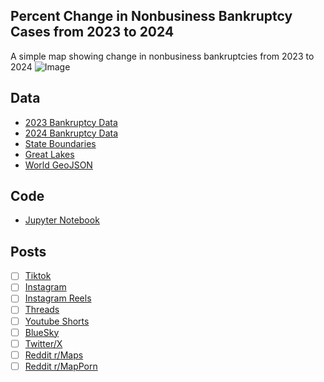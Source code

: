 ## Percent Change in Nonbusiness Bankruptcy Cases from 2023 to 2024
A simple map showing change in nonbusiness bankruptcies from 2023 to 2024
![Image](https://drive.google.com/uc?export=view&id=)

## Data
* [2023 Bankruptcy Data](https://www.uscourts.gov/data-news/data-tables/2024/12/31/bankruptcy-filings/f-2)
* [2024 Bankruptcy Data](https://www.uscourts.gov/data-news/data-tables/2024/12/31/bankruptcy-filings/f-2)
* [State Boundaries](https://www.census.gov/geographies/mapping-files/time-series/geo/carto-boundary-file.html)
* [Great Lakes](https://usicecenter.gov/Products/GreatLakesData)
* [World GeoJSON](https://public.opendatasoft.com/explore/dataset/world-administrative-boundaries/export/?flg=en-us)

## Code
* [Jupyter Notebook](FormatData.ipynb)

## Posts
- [ ] [Tiktok]()
- [ ] [Instagram]()
- [ ] [Instagram Reels]()
- [ ] [Threads]()
- [ ] [Youtube Shorts]()
- [ ] [BlueSky]()
- [ ] [Twitter/X]()
- [ ] [Reddit r/Maps]()
- [ ] [Reddit r/MapPorn]()
